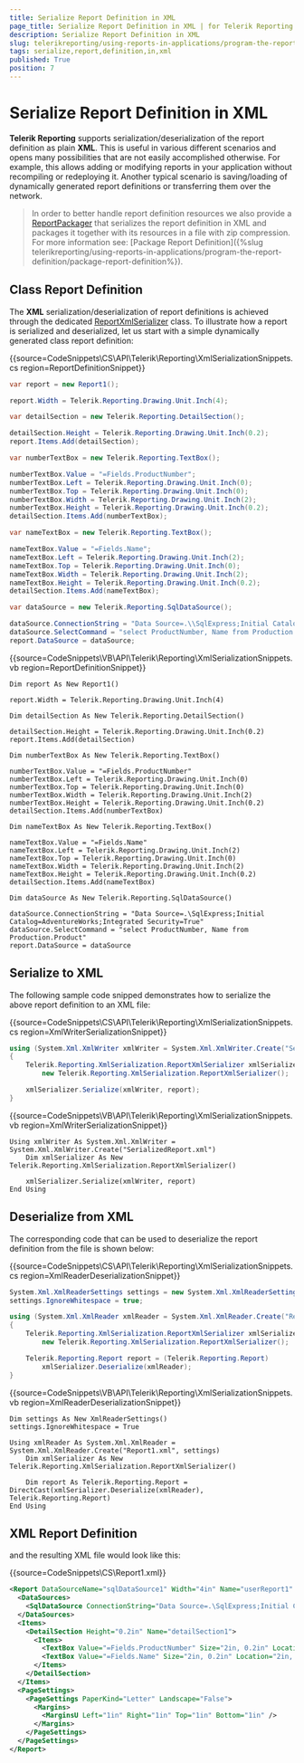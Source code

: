 ```yaml
---
title: Serialize Report Definition in XML
page_title: Serialize Report Definition in XML | for Telerik Reporting Documentation
description: Serialize Report Definition in XML
slug: telerikreporting/using-reports-in-applications/program-the-report-definition/serialize-report-definition-in-xml
tags: serialize,report,definition,in,xml
published: True
position: 7
---
```


# Serialize Report Definition in XML



__Telerik Reporting__  supports serialization/deserialization of the report definition as plain         __XML__. This is useful in various         different scenarios and opens many possibilities that are not easily accomplished otherwise. For example, this allows         adding or modifying reports in your application without recompiling or redeploying it. Another typical scenario is         saving/loading of dynamically generated report definitions or transferring them over the network.       

> In order to better handle report definition resources we also provide a            [ReportPackager](/reporting/api/Telerik.Reporting.ReportPackager)            that serializes the report definition in XML and packages it together with its resources in a file with zip compression.           For more information see: [Package Report Definition]({%slug telerikreporting/using-reports-in-applications/program-the-report-definition/package-report-definition%}).         

## Class Report Definition

The __XML__  serialization/deserialization of report definitions is achieved through the dedicated            [ReportXmlSerializer](/reporting/api/Telerik.Reporting.XmlSerialization.ReportXmlSerializer)            class. To illustrate how a report is serialized and deserialized, let us start with a simple dynamically generated class report definition:         

{{source=CodeSnippets\CS\API\Telerik\Reporting\XmlSerializationSnippets.cs region=ReportDefinitionSnippet}}
````C#
var report = new Report1();

report.Width = Telerik.Reporting.Drawing.Unit.Inch(4);

var detailSection = new Telerik.Reporting.DetailSection();

detailSection.Height = Telerik.Reporting.Drawing.Unit.Inch(0.2);
report.Items.Add(detailSection);

var numberTextBox = new Telerik.Reporting.TextBox();

numberTextBox.Value = "=Fields.ProductNumber";
numberTextBox.Left = Telerik.Reporting.Drawing.Unit.Inch(0);
numberTextBox.Top = Telerik.Reporting.Drawing.Unit.Inch(0);
numberTextBox.Width = Telerik.Reporting.Drawing.Unit.Inch(2);
numberTextBox.Height = Telerik.Reporting.Drawing.Unit.Inch(0.2);
detailSection.Items.Add(numberTextBox);

var nameTextBox = new Telerik.Reporting.TextBox();

nameTextBox.Value = "=Fields.Name";
nameTextBox.Left = Telerik.Reporting.Drawing.Unit.Inch(2);
nameTextBox.Top = Telerik.Reporting.Drawing.Unit.Inch(0);
nameTextBox.Width = Telerik.Reporting.Drawing.Unit.Inch(2);
nameTextBox.Height = Telerik.Reporting.Drawing.Unit.Inch(0.2);
detailSection.Items.Add(nameTextBox);

var dataSource = new Telerik.Reporting.SqlDataSource();

dataSource.ConnectionString = "Data Source=.\\SqlExpress;Initial Catalog=AdventureWorks;Integrated Security=True";
dataSource.SelectCommand = "select ProductNumber, Name from Production.Product";
report.DataSource = dataSource;
````
{{source=CodeSnippets\VB\API\Telerik\Reporting\XmlSerializationSnippets.vb region=ReportDefinitionSnippet}}
````VB
Dim report As New Report1()

report.Width = Telerik.Reporting.Drawing.Unit.Inch(4)

Dim detailSection As New Telerik.Reporting.DetailSection()

detailSection.Height = Telerik.Reporting.Drawing.Unit.Inch(0.2)
report.Items.Add(detailSection)

Dim numberTextBox As New Telerik.Reporting.TextBox()

numberTextBox.Value = "=Fields.ProductNumber"
numberTextBox.Left = Telerik.Reporting.Drawing.Unit.Inch(0)
numberTextBox.Top = Telerik.Reporting.Drawing.Unit.Inch(0)
numberTextBox.Width = Telerik.Reporting.Drawing.Unit.Inch(2)
numberTextBox.Height = Telerik.Reporting.Drawing.Unit.Inch(0.2)
detailSection.Items.Add(numberTextBox)

Dim nameTextBox As New Telerik.Reporting.TextBox()

nameTextBox.Value = "=Fields.Name"
nameTextBox.Left = Telerik.Reporting.Drawing.Unit.Inch(2)
nameTextBox.Top = Telerik.Reporting.Drawing.Unit.Inch(0)
nameTextBox.Width = Telerik.Reporting.Drawing.Unit.Inch(2)
nameTextBox.Height = Telerik.Reporting.Drawing.Unit.Inch(0.2)
detailSection.Items.Add(nameTextBox)

Dim dataSource As New Telerik.Reporting.SqlDataSource()

dataSource.ConnectionString = "Data Source=.\SqlExpress;Initial Catalog=AdventureWorks;Integrated Security=True"
dataSource.SelectCommand = "select ProductNumber, Name from Production.Product"
report.DataSource = dataSource
````

## Serialize to XML

The following sample code snipped demonstrates how to serialize the above report definition to an XML file:

{{source=CodeSnippets\CS\API\Telerik\Reporting\XmlSerializationSnippets.cs region=XmlWriterSerializationSnippet}}
````C#
using (System.Xml.XmlWriter xmlWriter = System.Xml.XmlWriter.Create("SerializedReport.xml"))
{
    Telerik.Reporting.XmlSerialization.ReportXmlSerializer xmlSerializer =
        new Telerik.Reporting.XmlSerialization.ReportXmlSerializer();

    xmlSerializer.Serialize(xmlWriter, report);
}
````
{{source=CodeSnippets\VB\API\Telerik\Reporting\XmlSerializationSnippets.vb region=XmlWriterSerializationSnippet}}
````VB
Using xmlWriter As System.Xml.XmlWriter = System.Xml.XmlWriter.Create("SerializedReport.xml")
    Dim xmlSerializer As New Telerik.Reporting.XmlSerialization.ReportXmlSerializer()

    xmlSerializer.Serialize(xmlWriter, report)
End Using
````

## Deserialize from XML

The corresponding code that can be used to deserialize the report definition from the file is shown below:

{{source=CodeSnippets\CS\API\Telerik\Reporting\XmlSerializationSnippets.cs region=XmlReaderDeserializationSnippet}}
````C#
System.Xml.XmlReaderSettings settings = new System.Xml.XmlReaderSettings();
settings.IgnoreWhitespace = true;

using (System.Xml.XmlReader xmlReader = System.Xml.XmlReader.Create("Report1.xml", settings))
{
    Telerik.Reporting.XmlSerialization.ReportXmlSerializer xmlSerializer =
        new Telerik.Reporting.XmlSerialization.ReportXmlSerializer();

    Telerik.Reporting.Report report = (Telerik.Reporting.Report)
        xmlSerializer.Deserialize(xmlReader);
}
````
{{source=CodeSnippets\VB\API\Telerik\Reporting\XmlSerializationSnippets.vb region=XmlReaderDeserializationSnippet}}
````VB
Dim settings As New XmlReaderSettings()
settings.IgnoreWhitespace = True

Using xmlReader As System.Xml.XmlReader = System.Xml.XmlReader.Create("Report1.xml", settings)
    Dim xmlSerializer As New Telerik.Reporting.XmlSerialization.ReportXmlSerializer()

    Dim report As Telerik.Reporting.Report = DirectCast(xmlSerializer.Deserialize(xmlReader), Telerik.Reporting.Report)
End Using
````

## XML Report Definition

and the resulting XML file would look like this:

{{source=CodeSnippets\CS\Report1.xml}}
````XML
<Report DataSourceName="sqlDataSource1" Width="4in" Name="userReport1" xmlns="http://schemas.telerik.com/reporting/2012/2">
  <DataSources>
    <SqlDataSource ConnectionString="Data Source=.\SqlExpress;Initial Catalog=AdventureWorks;Integrated Security=True" SelectCommand="select ProductNumber, Name from Production.Product" Name="sqlDataSource1" />
  </DataSources>
  <Items>
    <DetailSection Height="0.2in" Name="detailSection1">
      <Items>
        <TextBox Value="=Fields.ProductNumber" Size="2in, 0.2in" Location="0in, 0cm" Name="textBox1" />
        <TextBox Value="=Fields.Name" Size="2in, 0.2in" Location="2in, 0cm" Name="textBox2" />
      </Items>
    </DetailSection>
  </Items>
  <PageSettings>
    <PageSettings PaperKind="Letter" Landscape="False">
      <Margins>
        <MarginsU Left="1in" Right="1in" Top="1in" Bottom="1in" />
      </Margins>
    </PageSettings>
  </PageSettings>
</Report>
````

